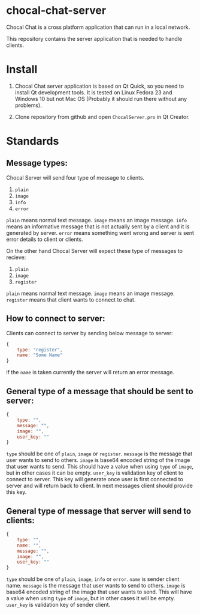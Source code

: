 # chocal-chat-server

Chocal Chat is a cross platform application that can run in a local network.

This repository contains the server application that is needed to handle clients.

# Install

1. Chocal Chat server application is based on Qt Quick, so you need to install Qt development tools. It is tested on Linux Fedora 23 and Windows 10 but not Mac OS (Probably it should run there without any problems).

2. Clone repository from github and open `ChocalServer.pro` in Qt Creator.

# Standards

## Message types:

Chocal Server will send four type of message to clients.

1. `plain`
2. `image`
3. `info`
4. `error`

`plain` means normal text message.
`image` means an image message.
`info` means an informative message that is not actually sent by a client and it is generated by server.
`error` means something went wrong and server is sent error details to client or clients.

On the other hand Chocal Server will expect these type of messages to recieve:

1. `plain`
2. `image`
3. `register`

`plain` means normal text message.
`image` means an image message.
`register` means that client wants to connect to chat.

## How to connect to server:

Clients can connect to server by sending below message to server:

```javascript
{
    type: "register",
    name: "Some Name"
}
```

if the `name` is taken currently the server will return an error message.

## General type of a message that should be sent to server:

```javascript
{
    type: "",
    message: "",
    image: "",
    user_key: ""
}
```

`type` should be one of `plain`, `image` or `register`.
`message` is the message that user wants to send to others.
`image` is base64 encoded string of the image that user wants to send. This should have a value when using `type` of `image`, but in other cases it can be empty.
`user_key` is validation key of client to connect to server. This key will generate once user is first connected to server and will return back to client. In next messages client should provide this key.

## General type of message that server will send to clients:

```javascript
{
    type: "",
    name: "",
    message: "",
    image: "",
    user_key: ""
}
```

`type` should be one of `plain`, `image`, `info` or `error`.
`name` is sender client name.
`message` is the message that user wants to send to others.
`image` is base64 encoded string of the image that user wants to send. This will have a value when using `type` of `image`, but in other cases it will be empty.
`user_key` is validation key of sender client.